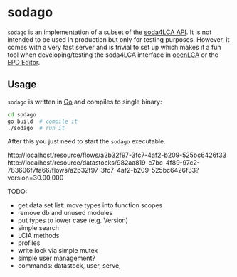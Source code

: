 # sodago
`sodago` is an implementation of a subset of the [soda4LCA
API](https://bitbucket.org/okusche/soda4lca). It is not intended to be used in
production but only for testing purposes. However, it comes with a very fast
server and is trivial to set up which makes it a fun tool when
developing/testing the soda4LCA interface in
[openLCA](https://github.com/GreenDelta/olca-app) or the [EPD
Editor](https://github.com/GreenDelta/epd-editor). 

## Usage
`sodago` is written in [Go](https://golang.org) and compiles to single binary:

```bash
cd sodago
go build  # compile it
./sodago  # run it
```

After this you just need to start the `sodago` executable.

http://localhost/resource/flows/a2b32f97-3fc7-4af2-b209-525bc6426f33
http://localhost/resource/datastocks/982aa819-c7bc-4f89-97c2-783606f7fa66/flows/a2b32f97-3fc7-4af2-b209-525bc6426f33?version=30.00.000

TODO:
* get data set list: move types into function scopes
* remove db and unused modules
* put types to lower case (e.g. Version)
* simple search
* LCIA methods
* profiles
* write lock via simple mutex
* simple user management?
* commands: datastock, user, serve,